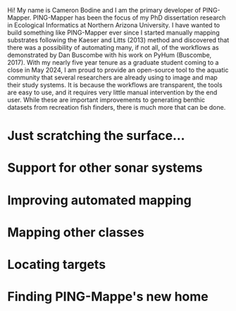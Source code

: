



Hi! My name is Cameron Bodine and I am the primary developer of PING-Mapper. PING-Mapper has been the focus of my PhD dissertation research in Ecological Informatics at Northern Arizona University. I have wanted to build something like PING-Mapper ever since I started manually mapping substrates following the Kaeser and Litts (2013) method and discovered that there was a possibility of automating many, if not all, of the workflows as demonstrated by Dan Buscombe with his work on PyHum (Buscombe, 2017). With my nearly five year tenure as a graduate student coming to a close in May 2024, I am proud to provide an open-source tool to the aquatic community that several researchers are already using to image and map their study systems. It is because the workflows are transparent, the tools are easy to use, and it requires very little manual intervention by the end user. While these are important improvements to generating benthic datasets from recreation fish finders, there is much more that can be done. 

# Just scratching the surface...


# Support for other sonar systems


# Improving automated mapping


# Mapping other classes


# Locating targets


# Finding PING-Mappe's new home